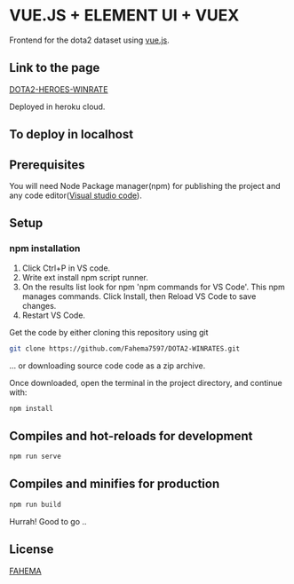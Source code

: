 # VUE.JS + ELEMENT UI + VUEX

Frontend for the dota2 dataset using [vue.js](https://vuejs.org/).

## Link to the page

[DOTA2-HEROES-WINRATE](https://dota2-heroes-winrate.herokuapp.com/)

Deployed in heroku cloud.

## To deploy in localhost

## Prerequisites

You will need Node Package manager(npm) for publishing the project and any code editor([Visual studio code](https://code.visualstudio.com/download)). 

## Setup

### npm installation

1) Click Ctrl+P in VS code.
2) Write ext install npm script runner.
3) On the results list look for npm 'npm commands for VS Code'. This npm manages commands. Click Install, then Reload VS Code    to save changes.
4) Restart VS Code.

Get the code by either cloning this repository using git

``` bash
git clone https://github.com/Fahema7597/DOTA2-WINRATES.git
```
... or downloading source code code as a zip archive.

Once downloaded, open the terminal in the project directory, and continue with:
``` bash
npm install
```
## Compiles and hot-reloads for development
```bash
npm run serve
```

## Compiles and minifies for production
```bash
npm run build
```
Hurrah! Good to go ..

## License

[FAHEMA](http://www.fahema-designs.tk/index.html)




